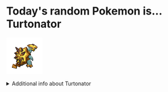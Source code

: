 # Today's random Pokemon is... Turtonator

![Turtonator shiny sprite](https://raw.githubusercontent.com/PokeAPI/sprites/master/sprites/pokemon/shiny/776.png)

<details>
<summary>Additional info about Turtonator</summary>

| srpite type | image |
|------|------|
| back_default | ![Turtonator back_default sprite](https://raw.githubusercontent.com/PokeAPI/sprites/master/sprites/pokemon/back/776.png) |
| back_shiny | ![Turtonator back_shiny sprite](https://raw.githubusercontent.com/PokeAPI/sprites/master/sprites/pokemon/back/shiny/776.png) |
| front_default | ![Turtonator front_default sprite](https://raw.githubusercontent.com/PokeAPI/sprites/master/sprites/pokemon/776.png) | </details>